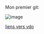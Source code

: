 Mon premier git:

![image](https://user-images.githubusercontent.com/112947420/188630333-74ea596b-6dae-4b63-9c86-fb1ed04a438e.png)

[liens vers vdo](https://www.youtube.com/watch?v=qPwlBm78oig)




